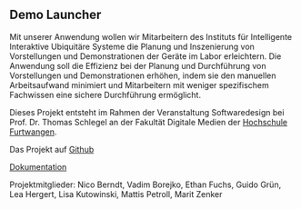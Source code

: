 ## Demo Launcher

Mit unserer Anwendung wollen wir Mitarbeitern des Instituts für 
Intelligente Interaktive Ubiquitäre Systeme die Planung und Inszenierung 
von Vorstellungen und Demonstrationen der Geräte im Labor erleichtern. 
Die Anwendung soll die Effizienz bei der Planung und Durchführung von 
Vorstellungen und Demonstrationen erhöhen, indem sie den manuellen 
Arbeitsaufwand minimiert und Mitarbeitern mit weniger spezifischem 
Fachwissen eine sichere Durchführung ermöglicht.

Dieses Projekt entsteht im Rahmen der Veranstaltung Softwaredesign bei 
Prof. Dr. Thomas Schlegel an der Fakultät Digitale Medien der [Hochschule Furtwangen](https://www.hs-furtwangen.de/).

Das Projekt auf [Github](https://github.com/yazawa69/SWD-Gruppe-1-DemoLauncher.git)

[Dokumentation](https://softwaredesign.readthedocs.io/de/latest/index.html)

Projektmitglieder: Nico Berndt, Vadim Borejko, Ethan Fuchs, Guido Grün, 
Lea Hergert, Lisa Kutowinski, Mattis Petroll, Marit Zenker